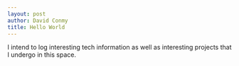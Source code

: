 ```yaml
---
layout: post
author: David Conmy
title: Hello World
---
```


I intend to log interesting tech information as well as interesting projects that I undergo in this space.